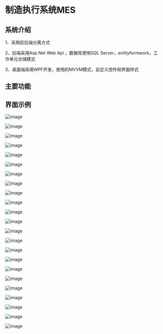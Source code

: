 # 制造执行系统MES

## 系统介绍

1、采用前后端分离方式

2、后端采用Asp.Net Web Api ，数据库使用SQL Server，entityformwork，工作单元仓储模式

3、桌面端采用WPF开发，使用的MVVM模式，自定义控件和界面样式

## 主要功能







## 界面示例

![image](https://github.com/yuxianye/MES/blob/master/Images/IMG20180724090801.jpg)

![image](https://github.com/yuxianye/MES/blob/master/Images/IMG20180724090542.jpg)

![image](https://github.com/yuxianye/MES/blob/master/Images/IMG_20171212_172315.jpg)

![image](https://github.com/yuxianye/MES/blob/master/Images/image114.jpg)

![image](https://github.com/yuxianye/MES/blob/master/Images/Cache_bc2cafb2b2f548d.jpg)

![image](https://github.com/yuxianye/MES/blob/master/Images/Cache_aac8356faa9b79.jpg)

![image](https://github.com/yuxianye/MES/blob/master/Images/Cache_a00e1400c1cf9e8.jpg)

![image](https://github.com/yuxianye/MES/blob/master/Images/Cache_-370564770599465d.jpg)

![image](https://github.com/yuxianye/MES/blob/master/Images/Cache_-796315b0b7ca9223.jpg)

![image](https://github.com/yuxianye/MES/blob/master/Images/Cache_633039ba18885a9a.jpg)

![image](https://github.com/yuxianye/MES/blob/master/Images/Cache_-363623e48dec452e.jpg)

![image](https://github.com/yuxianye/MES/blob/master/Images/Cache_-47709cc93c24dbc2.jpg)

![image](https://github.com/yuxianye/MES/blob/master/Images/Cache_-5029edada3c58fa7.jpg)

![image](https://github.com/yuxianye/MES/blob/master/Images/Cache_640abc54cb5082c9.jpg)

![image](https://github.com/yuxianye/MES/blob/master/Images/Cache_436b7cab8848ea21.jpg)

![image](https://github.com/yuxianye/MES/blob/master/Images/Cache_-119bedba7f9c2644.jpg)

![image](https://github.com/yuxianye/MES/blob/master/Images/Cache_-73cbe77e6568356a.jpg)

![image](https://github.com/yuxianye/MES/blob/master/Images/Cache_-60d04fdf048d0947.jpg)

![image](https://github.com/yuxianye/MES/blob/master/Images/Cache_53eae55b12878b22.jpg)

![image](https://github.com/yuxianye/MES/blob/master/Images/Cache_-7cae71c3a22def57.jpg)

![image](https://github.com/yuxianye/MES/blob/master/Images/Cache_-5a83dc0c210fbb70.jpg)

![image](https://github.com/yuxianye/MES/blob/master/Images/Cache_-3b73b1c3ae909bec.jpg)

![image](https://github.com/yuxianye/MES/blob/master/Images/Cache_-1bf55a0e74030b00.jpg)